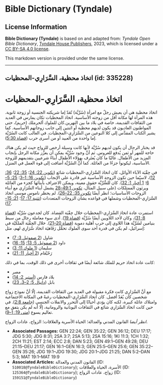 # Bible Dictionary (Tyndale)

## License Information

**Bible Dictionary (Tyndale)** is based on and adapted from: _Tyndale Open Bible Dictionary_, [Tyndale House Publishers](https://tyndaleopenresources.com/), 2023, which is licensed under a [CC BY-SA 4.0 license](https://creativecommons.org/licenses/by-sa/4.0/legalcode.en).

This markdown version is provided under the same license.



--------------------------------

## اتخاذ محظية، السَّرَارِي-المحظيات (id: 335228)

اتخاذ محظية، السَّرَارِي\-المحظيات
==================================

اتخاذ محظية هي أن يعيش رجلٌ مع امرأة (سُرِّيَّة) تُعَدّ إما شريكته الجنسية أو زوجة ثانوية. هذه المرأة لها مكانة أقل من زوجته الأساسية. اتخاذ المحظيات تكان يمارس في العديد من الثقافات القديمة، خاصة في بلاد ما بين النهرين.كان للملوك ألحرملك (حريم)، حتى المواطنون العاديون قد يكون لديهم محظية أو اثنتين إلى جانب زوجاتهم الأساسية. كما يشير الكتاب المقدَّس إلى كلا النوعين من السَّرَارِي\-المحظيات. في الغالب كانت السُرّيَّة إما واحدة من العبيد أو من أسرى حرب ([قضاة 5:30](https://ref.ly/Judg5:30)).

قد يختار الرجال أن يكون لديهم سُرِّيَّة لأنها كانت وسيلة أرخص للزواج حيث لم يكن هناك حاجة للمهر أو ثمن يُدفع للعروس. ثم أنَّ وجود سُرِّيَّة يمكن أن يعزِّز مكانة الرجل بإنجاب المزيد من الأطفال. غالبًا ما كان يُعتَرف بهؤلاء الأطفال أبناءً شرعيين بتقديمهم للزوجة الأساسية، ليكونوا جزءًا من العائلة. كما أنَّ السُرِّيَّة أضافت إلى قوة العمل في المنزل.

في حِقْبَة الآباء الأوائل، كان اتخاذ السَّرَارِي\-المحظيات شائع ([تكوين 22: 24](https://ref.ly/Gen22:24)؛ [35: 22](https://ref.ly/Gen35:22)؛ [36: 12](https://ref.ly/Gen36:12))، لاسيّما حين تكون الزوجة الأساسية غير قادرة على الإنجاب ([تكوين 16: 1–3](https://ref.ly/Gen16:1-Gen16:3)؛ [25: 5–6](https://ref.ly/Gen25:5-Gen25:6)؛ [1 أخبار 1: 32](https://ref.ly/1Chr1:32)). كان للسُّرِّيَّة حقوق معينة، ويمكن الاعتراف بأبنائها كجزء من العائلة ويرثون الممتلكات (على سبيل المثال، [تكوين 49:1–28](https://ref.ly/Gen49:1-Gen49:28) يشمل أبناء السَّرَارِي مع أبناء الزوجات الأساسيات؛ انظر أيضًا [تكوين 35: 22–26](https://ref.ly/Gen35:22-Gen35:26)). لم يحظر ناموس موسى اتخاذ السَّرَارِي\-المحظيات وشملها في قواعده بشأن الزوجات المتعددات ([تثنية 17: 17](https://ref.ly/Deut17:17)؛ [21: 15–17](https://ref.ly/Deut21:15-Deut21:17)).

استمرت عادة اتخاذ السَّرَارِي\-المحظيات خلال حِقْبَة القضاة. كان لجدعون سُرِّيَّة ([قضاة 8: 31](https://ref.ly/Judg8:31))، وكان لأحد اللاويين أيضًا سُرِّيَّة ([قضاة 19](https://ref.ly/Judg19:1-Judg19:30)). أدى سوء معاملة رجال من سبط بنيامين لسُرِّيَّة هذا اللاوي إلى حرب أهلية دموية ([قضاة 20–21](https://ref.ly/Judg20:1-Judg21:25)). خلال الحِقْبَة الملكيّة في إسرائيل، لم يكن في قدرة أحد سوى الملوك تحمُّل رَفَاهيَة اتخاذ سَّرَارِي لهم، مثل:

* شاول ([2 صموئيل 3: 7](https://ref.ly/2Sam3:7))
* داود ([2 صموئيل 5: 13؛](https://ref.ly/2Sam5:13) [15: 16](https://ref.ly/2Sam15:16))
* سليمان ([1 ملوك 11: 3](https://ref.ly/1Kgs11:3))
* رَحُبْعَام ([2 أخبار 11: 21](https://ref.ly/2Chr11:21))

كانت عادة اتخاذ حريم للملك شائعة أيضًا في ثقافات أخرى في ذلك الوقت، بما في ذلك:

* مصر
* بلاد فارس ([أستير 2: 14](https://ref.ly/Esth2:14))
* بابل ([دانيال 5: 2–3، 23](https://ref.ly/Dan5:2-Dan5:3))

مع أنَّ السَّرَارِي كانت فكرة مقبولة في العديد من الثقافات القديمة، إلّا أنَّ نموذج زواج شخصين كان يُعَدّ أفضل. كان اتخاذ السَّرَارِي\-المحظيات رغبةً في المكانة الاجتماعية وامتلاك عائلة كبيرة، لكنه كان يؤدي أحيانًا إلى التحرر والانفلات الجنسي ([جامعة 2:8](https://ref.ly/Eccl2:8)). في حين كانت اتخاذ السَّرَارِي شائع في الثقافات اليونانية والرومانية، إلّا أنه لم يكن يتفق مع تعاليم يسوع ([متى 19: 1–9](https://ref.ly/Matt19:1-Matt19:9)).

*انظر أيضا* القانون المدني والعدالة؛ الحياة الأسرية والعلاقات؛ الزواج، عادات الزواج.

* **Associated Passages:** GEN 22:24; GEN 35:22; GEN 36:12; DEU 17:17; JDG 5:30; JDG 8:31; 2SA 3:7; 2SA 5:13; 2SA 15:16; 1KI 11:3; 1CH 1:32; 2CH 11:21; EST 2:14; ECC 2:8; DAN 5:23; GEN 49:1–GEN 49:28; DEU 21:15–DEU 21:17; GEN 16:1–GEN 16:3; GEN 25:5–GEN 25:6; GEN 35:22–GEN 35:26; JDG 19:1–JDG 19:30; JDG 20:1–JDG 21:25; DAN 5:2–DAN 5:3; MAT 19:1–MAT 19:9
* **Associated Articles:** القانون المدني والعدالة (ID: `510018@TyndaleBibleDictionary`); الأسرة، الحياة والعلاقات (ID: `125364@TyndaleBibleDictionary`); زواج، عادات الزواج (ID: `159151@TyndaleBibleDictionary`)

